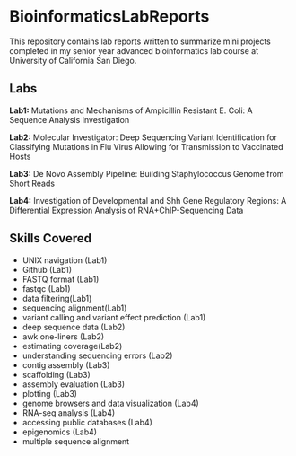 # BioinformaticsLabReports
This repository contains lab reports written to summarize mini projects completed in my senior year advanced bioinformatics lab course at University of California San Diego. 

## Labs
**Lab1:** Mutations and Mechanisms of Ampicillin Resistant E. Coli: A Sequence Analysis Investigation

**Lab2:** Molecular Investigator: Deep Sequencing Variant Identification for Classifying Mutations in Flu Virus Allowing for Transmission to Vaccinated Hosts

**Lab3:** De Novo Assembly Pipeline: Building Staphylococcus Genome from Short Reads

**Lab4:** Investigation of Developmental and Shh Gene Regulatory Regions: A Differential Expression Analysis of RNA+ChIP-Sequencing Data

## Skills Covered
- UNIX navigation (Lab1)
- Github (Lab1)
- FASTQ format (Lab1)
- fastqc (Lab1)
- data filtering(Lab1)
- sequencing alignment(Lab1)
- variant calling and variant effect prediction (Lab1)
- deep sequence data (Lab2) 
- awk one-liners (Lab2)
- estimating coverage(Lab2) 
- understanding sequencing errors (Lab2)
- contig assembly (Lab3)
- scaffolding (Lab3)
- assembly evaluation (Lab3)
- plotting (Lab3)
- genome browsers and data visualization (Lab4)
- RNA-seq analysis (Lab4)
- accessing public databases (Lab4)
- epigenomics (Lab4)
- multiple sequence alignment

